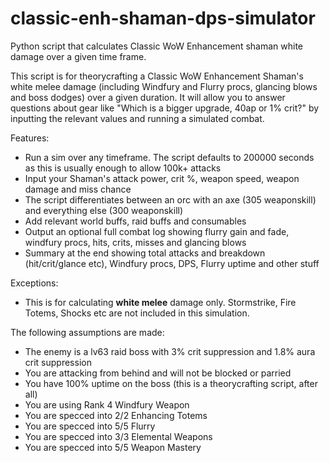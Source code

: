 # classic-enh-shaman-dps-simulator
Python script that calculates Classic WoW Enhancement shaman white damage over a given time frame.

This script is for theorycrafting a Classic WoW Enhancement Shaman's white melee damage (including Windfury and Flurry procs, glancing blows and boss dodges) over a given duration. It will allow you to answer questions about gear like "Which is a bigger upgrade, 40ap or 1% crit?" by inputting the relevant values and running a simulated combat.

Features:
- Run a sim over any timeframe. The script defaults to 200000 seconds as this is usually enough to allow 100k+ attacks
- Input your Shaman's attack power, crit %, weapon speed, weapon damage and miss chance
- The script differentiates between an orc with an axe (305 weaponskill) and everything else (300 weaponskill)
- Add relevant world buffs, raid buffs and consumables
- Output an optional full combat log showing flurry gain and fade, windfury procs, hits, crits, misses and glancing blows
- Summary at the end showing total attacks and breakdown (hit/crit/glance etc), Windfury procs, DPS, Flurry uptime and other stuff

Exceptions:
- This is for calculating **white melee** damage only. Stormstrike, Fire Totems, Shocks etc are not included in this simulation.

The following assumptions are made:
- The enemy is a lv63 raid boss with 3% crit suppression and 1.8% aura crit suppression
- You are attacking from behind and will not be blocked or parried
- You have 100% uptime on the boss (this is a theorycrafting script, after all)
- You are using Rank 4 Windfury Weapon
- You are specced into 2/2 Enhancing Totems
- You are specced into 5/5 Flurry
- You are specced into 3/3 Elemental Weapons
- You are specced into 5/5 Weapon Mastery
